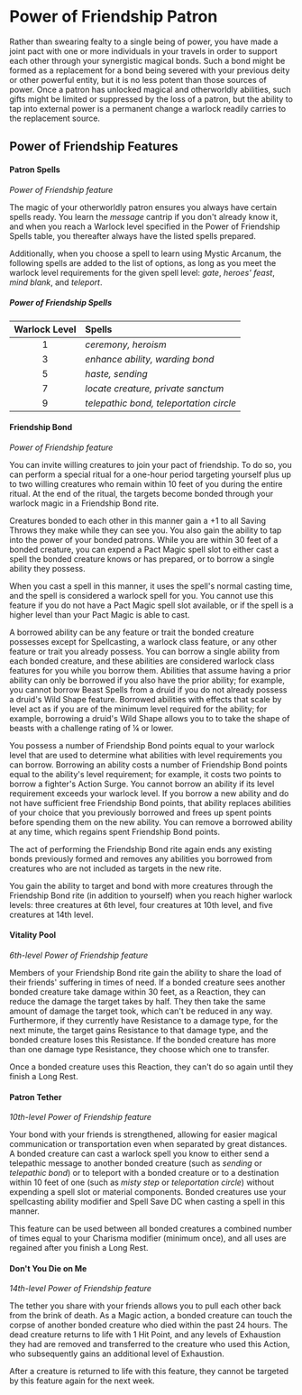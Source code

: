 # Power of Friendship Patron

Rather than swearing fealty to a single being of power, you have made a joint pact with one or more individuals in your travels in order to support each other through your synergistic magical bonds. Such a bond might be formed as a replacement for a bond being severed with your previous deity or other powerful entity, but it is no less potent than those sources of power. Once a patron has unlocked magical and otherworldly abilities, such gifts might be limited or suppressed by the loss of a patron, but the ability to tap into external power is a permanent change a warlock readily carries to the replacement source.

## Power of Friendship Features

#### Patron Spells

_Power of Friendship feature_

The magic of your otherworldly patron ensures you always have certain spells ready. You learn the _message_ cantrip if you don't already know it, and when you reach a Warlock level specified in the Power of Friendship Spells table, you thereafter always have the listed spells prepared.

Additionally, when you choose a spell to learn using Mystic Arcanum, the following spells are added to the list of options, as long as you meet the warlock level requirements for the given spell level: _gate_, _heroes' feast_, _mind blank_, and _teleport_.

##### Power of Friendship Spells

| Warlock Level | Spells |
|:-:|:-|
| 1 | _ceremony, heroism_ |
| 3 | _enhance ability, warding bond_ |
| 5 | _haste, sending_ |
| 7 | _locate creature, private sanctum_ |
| 9 | _telepathic bond, teleportation circle_ |

#### Friendship Bond

_Power of Friendship feature_

You can invite willing creatures to join your pact of friendship. To do so, you can perform a special ritual for a one-hour period targeting yourself plus up to two willing creatures who remain within 10 feet of you during the entire ritual. At the end of the ritual, the targets become bonded through your warlock magic in a Friendship Bond rite.

Creatures bonded to each other in this manner gain a +1 to all Saving Throws they make while they can see you. You also gain the ability to tap into the power of your bonded patrons. While you are within 30 feet of a bonded creature, you can expend a Pact Magic spell slot to either cast a spell the bonded creature knows or has prepared, or to borrow a single ability they possess.

When you cast a spell in this manner, it uses the spell's normal casting time, and the spell is considered a warlock spell for you. You cannot use this feature if you do not have a Pact Magic spell slot available, or if the spell is a higher level than your Pact Magic is able to cast.

A borrowed ability can be any feature or trait the bonded creature possesses except for Spellcasting, a warlock class feature, or any other feature or trait you already possess. You can borrow a single ability from each bonded creature, and these abilities are considered warlock class features for you while you borrow them. Abilities that assume having a prior ability can only be borrowed if you also have the prior ability; for example, you cannot borrow Beast Spells from a druid if you do not already possess a druid's Wild Shape feature. Borrowed abilities with effects that scale by level act as if you are of the minimum level required for the ability; for example, borrowing a druid's Wild Shape allows you to to take the shape of beasts with a challenge rating of ¼ or lower.

You possess a number of Friendship Bond points equal to your warlock level that are used to determine what abilities with level requirements you can borrow. Borrowing an ability costs a number of Friendship Bond points equal to the ability's level requirement; for example, it costs two points to borrow a fighter's Action Surge. You cannot borrow an ability if its level requirement exceeds your warlock level. If you borrow a new ability and do not have sufficient free Friendship Bond points, that ability replaces abilities of your choice that you previously borrowed and frees up spent points before spending them on the new ability. You can remove a borrowed ability at any time, which regains spent Friendship Bond points.

The act of performing the Friendship Bond rite again ends any existing bonds previously formed and removes any abilities you borrowed from creatures who are not included as targets in the new rite.

You gain the ability to target and bond with more creatures through the Friendship Bond rite (in addition to yourself) when you reach higher warlock levels: three creatures at 6th level, four creatures at 10th level, and five creatures at 14th level.

#### Vitality Pool

_6th-level Power of Friendship feature_

Members of your Friendship Bond rite gain the ability to share the load of their friends' suffering in times of need. If a bonded creature sees another bonded creature take damage within 30 feet, as a Reaction, they can reduce the damage the target takes by half. They then take the same amount of damage the target took, which can't be reduced in any way. Furthermore, if they currently have Resistance to a damage type, for the next minute, the target gains Resistance to that damage type, and the bonded creature loses this Resistance. If the bonded creature has more than one damage type Resistance, they choose which one to transfer.

Once a bonded creature uses this Reaction, they can't do so again until they finish a Long Rest.

#### Patron Tether

_10th-level Power of Friendship feature_

Your bond with your friends is strengthened, allowing for easier magical communication or transportation even when separated by great distances. A bonded creature can cast a warlock spell you know to either send a telepathic message to another bonded creature (such as _sending_ or _telepathic bond_) or to teleport with a bonded creature or to a destination within 10 feet of one (such as _misty step_ or _teleportation circle_) without expending a spell slot or material components. Bonded creatures use your spellcasting ability modifier and Spell Save DC when casting a spell in this manner.

This feature can be used between all bonded creatures a combined number of times equal to your Charisma modifier (minimum once), and all uses are regained after you finish a Long Rest.

#### Don't You Die on Me

_14th-level Power of Friendship feature_

The tether you share with your friends allows you to pull each other back from the brink of death. As a Magic action, a bonded creature can touch the corpse of another bonded creature who died within the past 24 hours. The dead creature returns to life with 1 Hit Point, and any levels of Exhaustion they had are removed and transferred to the creature who used this Action, who subsequently gains an additional level of Exhaustion.

After a creature is returned to life with this feature, they cannot be targeted by this feature again for the next week.
